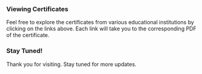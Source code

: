 ### Viewing Certificates

Feel free to explore the certificates from various educational institutions by clicking on the links above. Each link will take you to the corresponding PDF of the certificate.

### Stay Tuned!

Thank you for visiting. Stay tuned for more updates.
